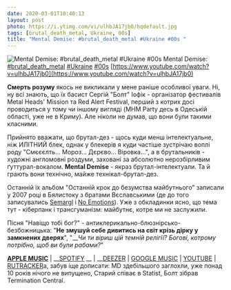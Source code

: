 ```yaml
---
date: 2020-03-01T10:40:13
layout: post
photo: https://i.ytimg.com/vi/ulhbJA17jb0/hqdefault.jpg
tags: [brutal_death_metal, Ukraine, 00s]
title: "Mental Demise: #brutal_death_metal #Ukraine #00s "
---
```

![Mental Demise: #brutal_death_metal #Ukraine #00s ](https://i.ytimg.com/vi/ulhbJA17jb0/hqdefault.jpg)
Mental Demise: [#brutal_death_metal](/tags/#brutal_death_metal) [#Ukraine](/tags/#Ukraine) [#00s](/tags/#00s) [https://www.youtube.com/watch?v=ulhbJA17jb0](https://www.youtube.com/watch?v=ulhbJA17jb0)

**Смерть розуму** якось не викликали у мене раніше особливої уваги. Ні, ну всі знають, що їх басист Сергій &quot;Болт&quot; Іофік - організатор фестивалів Metal Heads&#39; Mission та Red Alert Festival, перший з котрих досі проводиться у тому чи іншому вигляді (MHM Party десь в Одеській області, уже не в Криму). Але ніколи не думав, що вони були такими класними.

Прийнято вважати, що брутал-дез - щось куди менш інтелектуальне, ніж ИЛІТНИЙ блек, однак у блекерів я куди частіше зустрічаю воплі роду &quot;Смєєєлть... Мороз... Дєрєво... Віровка...&quot;, а в брутальників - художні англомовні роздуми, заховані за абсолютно нерозбірливим ґуттурал-вокалом. **Mental Demise** - якраз брутал-інтелектуали. Та й грають вони технічно, майже технікал-брутал-дез.

Останній їх альбом &quot;Останній крок до безумства майбутнього&quot; записали у 2007 році в Бялистоку з братами Вєславськими (де до того записувались [Semargl](/2019-12-23-semargl--black-metal-symphonic-black-metal-ukraine) і [No Emotions](/2020-02-04-no-emotions--progressive-death-metal-death-metal)). Уже з обкладинки ясно, що тема тут - кіберпанк і трансгуманізм: майбутнє, котре ми не заслужили. 

Пісня &quot;Навіщо тобі бог?&quot; - антиклерикально-блюзнірсько-безбожницька: &quot;__Не змушуй себе дивитись на світ крізь дірку у замкнених дверях__&quot;, &quot;___Чи ти віриш цій темній релігії? Богові, котрому потрібно, щоб ви були рабами?_&quot;

__[APPLE MUSIC](https://music.apple.com/us/album/final-step-to-future-madness/331498111)__ | __[SPOTIFY](https://open.spotify.com/album/16Uxu2rs2J2GbpXL3xpMjt) __ | __[DEEZER](https://www.deezer.com/album/6248735?utmsource=deezer&amp;utmcontent=album-6248735&amp;utmterm=16016118221583051746&amp;utmmedium=web) \| [GOOGLE MUSIC](https://play.google.com/music/m/B7bracs44b7idef7x7e6hka3wni?t=Final_Step_to_Future_Madness_-_Mental_Demise) \| [YOUTUBE](https://www.youtube.com/playlist?list=OLAK5uy_nwyNmLgybyw9Djsdn4I82W9sakcfvgCms) \| [RUTRACKER](https://rutracker.org/forum/viewtopic.php?t=1866813)а, забув іще дописати: MD здебільшого заглохли, уже понад 10 років нічого не випущено, Старий співає в Statist, Болт зібрав Termination Central.